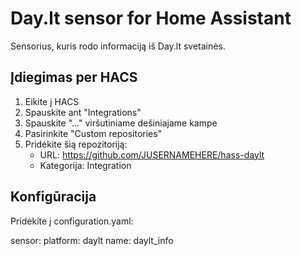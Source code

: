# Day.lt sensor for Home Assistant

Sensorius, kuris rodo informaciją iš Day.lt svetainės.

## Įdiegimas per HACS

1. Eikite į HACS
2. Spauskite ant "Integrations"
3. Spauskite "..." viršutiniame dešiniajame kampe
4. Pasirinkite "Custom repositories"
5. Pridėkite šią repozitoriją:
   - URL: https://github.com/JUSERNAMEHERE/hass-daylt
   - Kategorija: Integration

## Konfigūracija

Pridėkite į configuration.yaml:

sensor:
platform: daylt
name: daylt_info
